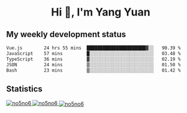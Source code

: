 <h1 align="center">Hi 👋, I'm Yang Yuan</h1>


## My weekly development status
<!--START_SECTION:waka-->

```txt
Vue.js        24 hrs 55 mins  ██████████████████████▓░░   90.39 %
JavaScript    57 mins         █░░░░░░░░░░░░░░░░░░░░░░░░   03.48 %
TypeScript    36 mins         ▓░░░░░░░░░░░░░░░░░░░░░░░░   02.19 %
JSON          24 mins         ▒░░░░░░░░░░░░░░░░░░░░░░░░   01.50 %
Bash          23 mins         ▒░░░░░░░░░░░░░░░░░░░░░░░░   01.42 %
```

<!--END_SECTION:waka-->

## Statistics
<a href="https://github.com/anuraghazra/github-readme-stats">
  <img src="https://github-readme-stats.vercel.app/api/top-langs/?username=no5no6&theme=dracula" alt="no5no6">
</a>
<a href="https://github.com/anuraghazra/github-readme-stats">
  <img src="https://github-readme-stats.vercel.app/api?username=no5no6&show_icons=true&theme=dracula&line_height=40" alt="no5no6">
</a>
<a href="https://github.com/anuraghazra/github-readme-stats">
  <img align="center" src="https://github-readme-streak-stats.herokuapp.com/?user=no5no6&theme=dracula" alt="no5no6" />
</a>